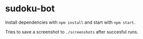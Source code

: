 # sudoku-bot

Install dependencies with `npm install` and start with `npm start`.

Tries to save a screenshot to `./screenshots` after succesful runs.
